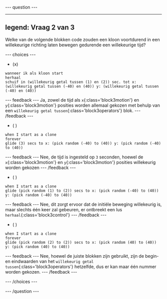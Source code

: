 
--- question ---

---
legend: Vraag 2 van 3
---

Welke van de volgende blokken code zouden een kloon voortdurend in een willekeurige richting laten bewegen gedurende een willekeurige tijd?

--- choices ---

- (x)

```blocks3
wanneer ik als kloon start
herhaal
schuif in (willekeurig getal tussen (1) en (2)) sec. tot x: (willekeurig getal tussen (-40) en (40)) y: (willekeurig getal tussen (-40) en (40))
```

  --- feedback ---
Ja, zowel de tijd als `x`{:class='block3motion'} en `y`{:class='block3motion'} posities worden allemaal gekozen met behulp van een `willekeurig getal tussen`{:class='block3operators'} blok.
--- /feedback ---

- ( )
```blocks3
when I start as a clone
forever
glide (3) secs to x: (pick random (-40) to (40)) y: (pick random (-40) to (40))
```
  --- feedback ---
Nee, de tijd is ingesteld op `3` seconden, hoewel de `x`{:class='block3motion'} en `y`{:class='block3motion'} posities willekeurig worden gekozen
--- /feedback ---

- ( )
```blocks3
when I start as a clone
glide (pick random (1) to (2)) secs to x: (pick random (-40) to (40)) y: (pick random (-40) to (40))
```
  --- feedback ---
Nee, dit zorgt ervoor dat de initiële beweging willekeurig is, maar slechts één keer zal gebeuren, er ontbreekt een lus `herhaal`{:class='block3control'}
  --- /feedback ---

- ( )
```blocks3
when I start as a clone
forever
glide (pick random (2) to (2)) secs to x: (pick random (40) to (40)) y: (pick random (40) to (40))
```
  --- feedback ---
Nee, hoewel de juiste blokken zijn gebruikt, zijn de begin- en eindwaarden van het `willekeurig getal tussen`{:class='block3operators'} hetzelfde, dus er kan maar één nummer worden gekozen.
--- /feedback ---

--- /choices ---

--- /question ---
